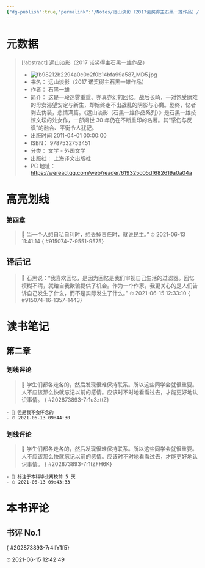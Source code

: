 ```yaml
---
{"dg-publish":true,"permalink":"/Notes/远山淡影（2017诺奖得主石黑一雄作品）/"}
---
```



# 元数据

> [!abstract] 远山淡影（2017 诺奖得主石黑一雄作品）
> - ![fb98212b2294a0c0c2f0b14bfa99a587_MD5.jpg](/img/user/Attachments/fb98212b2294a0c0c2f0b14bfa99a587_MD5.jpg)
> - 书名： 远山淡影（2017 诺奖得主石黑一雄作品）
> - 作者： 石黑一雄
> - 简介： 这是一段迷雾重重、亦真亦幻的回忆。战后长崎，一对饱受磨难的母女渴望安定与新生，却始终走不出战乱的阴影与心魔。剧终，忆者剥去伪装，悲情满篇。《远山淡影（石黑一雄作品系列）》是石黑一雄技惊文坛的处女作，一部问世 30 年仍在不断重印的名著。其“感伤与反讽”的融合、平衡令人犹记。
> - 出版时间 2011-04-01 00:00:00
> - ISBN： 9787532753451
> - 分类： 文学 - 外国文学
> - 出版社： 上海译文出版社
> - PC 地址：https://weread.qq.com/web/reader/619325c05df682619a0a04a

# 高亮划线

### 第四章

> 📌 当一个人想自私自利时，想丢掉责任时，就说民主。”
> ⏱ 2021-06-13 11:41:14
{ #915074-7-9551-9575}


## 译后记

> 📌 石黑说：“我喜欢回忆，是因为回忆是我们审视自己生活的过滤器。回忆模糊不清，就给自我欺骗提供了机会。作为一个作家，我更关心的是人们告诉自己发生了什么，而不是实际发生了什么。”
> ⏱ 2021-06-15 12:33:10
{ #915074-16-1357-1443}


# 读书笔记

## 第二章

### 划线评论

> 📌 学生们都各走各的，然后发现很难保持联系。所以这些同学会就很重要。人不应该那么快就忘记以前的感情。应该时不时地看看过去，才能更好地认识事情。 
{ #202873893-7r1u3zttZ}

    - 💭 但是我不会怀念的
    - ⏱ 2021-06-13 09:44:30

### 划线评论

> 📌 学生们都各走各的，然后发现很难保持联系。所以这些同学会就很重要。人不应该那么快就忘记以前的感情。应该时不时地看看过去，才能更好地认识事情。 
{ #202873893-7r1tZFH6K}

    - 💭 标注于本科毕业离校前 5 天
    - ⏱ 2021-06-13 09:43:33


# 本书评论

## 书评 No.1


{ #202873893-7r4IlY1f5}


⏱ 2021-06-15 12:42:49
